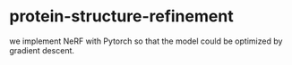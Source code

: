 # protein-structure-refinement

we implement NeRF with Pytorch so that the model could be optimized by gradient descent.
